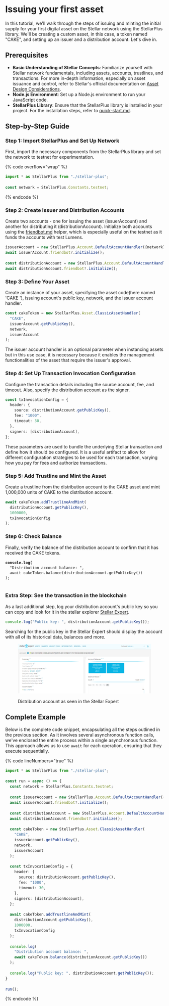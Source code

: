 # Issuing your first asset

In this tutorial, we'll walk through the steps of issuing and minting the initial supply for your first digital asset on the Stellar network using the StellarPlus library. We'll be creating a custom asset, in this case, a token named "CAKE", and setting up an issuer and a distribution account. Let's dive in.

## Prerequisites

* **Basic Understanding of Stellar Concepts**: Familiarize yourself with Stellar network fundamentals, including assets, accounts, trustlines, and transactions. For more in-depth information, especially on asset issuance and control, refer to Stellar's official documentation on [Asset Design Considerations](https://developers.stellar.org/docs/issuing-assets/control-asset-access).
* **Node.js Environment**: Set up a Node.js environment to run your JavaScript code.&#x20;
* **StellarPlus Library**: Ensure that the StellarPlus library is installed in your project. For the installation steps, refer to [quick-start.md](../quick-start.md "mention").

## Step-by-Step Guide

### Step 1: Import StellarPlus and Set Up Network

First, import the necessary components from the StellarPlus library and set the network to testnet for experimentation.

{% code overflow="wrap" %}
```typescript
import * as StellarPlus from "./stellar-plus";

const network = StellarPlus.Constants.testnet;
```
{% endcode %}

### Step 2: Create Issuer and Distribution Accounts

Create two accounts - one for issuing the asset (issuerAccount) and another for distributing it (distributionAccount). Initialize both accounts using the [friendbot.md](../reference/account/helpers/friendbot.md "mention") helper, which is especially useful on the testnet as it funds the accounts with test Lumens.

```typescript
issuerAccount = new StellarPlus.Account.DefaultAccountHandler({network});
await issuerAccount.friendbot?.initialize();

const distributionAccount = new StellarPlus.Account.DefaultAccountHandler({network});
await distributionAccount.friendbot?.initialize();
```

### Step 3: Define Your Asset

Create an instance of your asset, specifying the asset code(here named 'CAKE '), issuing account's public key, network, and the issuer account handler.&#x20;

```typescript
const cakeToken = new StellarPlus.Asset.ClassicAssetHandler(
  "CAKE",
  issuerAccount.getPublicKey(),
  network,
  issuerAccount
);
```

The issuer account handler is an optional parameter when instancing assets but in this use case, it is necessary because it enables the management functionalities of the asset that require the issuer's approval.

### Step 4: Set Up Transaction Invocation Configuration

Configure the transaction details including the source account, fee, and timeout. Also, specify the distribution account as the signer.

```typescript
const txInvocationConfig = {
  header: {
    source: distributionAccount.getPublicKey(),
    fee: "1000",
    timeout: 30,
  },
  signers: [distributionAccount],
};
```

These parameters are used to bundle the underlying Stellar transaction and define how it should be configured. It is a useful artifact to allow for different configuration strategies to be used for each transaction, varying how you pay for fees and authorize transactions.

### Step 5: Add Trustline and Mint the Asset

Create a trustline from the distribution account to the CAKE asset and mint 1,000,000 units of CAKE to the distribution account.

```typescript
await cakeToken.addTrustlineAndMint(
  distributionAccount.getPublicKey(),
  1000000,
  txInvocationConfig
);
```

### Step 6: Check Balance

Finally, verify the balance of the distribution account to confirm that it has received the CAKE tokens.

<pre class="language-typescript"><code class="lang-typescript"><strong>console.log(
</strong>  "Distribution account balance: ",
  await cakeToken.balance(distributionAccount.getPublicKey())
);

</code></pre>

### Extra Step: See the transaction in the blockchain

As a last additional step, log your distribution account's public key so you can copy and look for it in the stellar explorer [Stellar Expert](https://stellar.expert/explorer/testnet/).

```typescript
console.log("Public key: ", distributionAccount.getPublicKey());
```

Searching for the public key in the Stellar Expert should display the account with all of its historical data, balances and more.

<figure><img src="../.gitbook/assets/image.png" alt=""><figcaption><p>Distribution account as seen in the Stellar Expert</p></figcaption></figure>

## Complete Example

Below is the complete code snippet, encapsulating all the steps outlined in the previous section. As it involves several asynchronous function calls, we've enclosed the entire process within a single asynchronous function. This approach allows us to use `await` for each operation, ensuring that they execute sequentially.

{% code lineNumbers="true" %}
```typescript
import * as StellarPlus from "./stellar-plus";

const run = async () => {
  const network = StellarPlus.Constants.testnet;
  
  const issuerAccount = new StellarPlus.Account.DefaultAccountHandler({network});
  await issuerAccount.friendbot?.initialize();
  
  const distributionAccount = new StellarPlus.Account.DefaultAccountHandler({network});
  await distributionAccount.friendbot?.initialize();
  
  const cakeToken = new StellarPlus.Asset.ClassicAssetHandler(
    "CAKE",
    issuerAccount.getPublicKey(),
    network,
    issuerAccount
  );
  
  const txInvocationConfig = {
    header: {
      source: distributionAccount.getPublicKey(),
      fee: "1000",
      timeout: 30,
    },
    signers: [distributionAccount],
  };
  
  await cakeToken.addTrustlineAndMint(
    distributionAccount.getPublicKey(),
    1000000,
    txInvocationConfig
  );
  
  console.log(
    "Distribution account balance: ",
    await cakeToken.balance(distributionAccount.getPublicKey())
  );
  
  console.log("Public key: ", distributionAccount.getPublicKey());
}

run();
```
{% endcode %}
